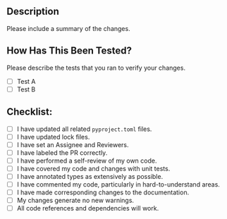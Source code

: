 ## Description

Please include a summary of the changes.

## How Has This Been Tested?

Please describe the tests that you ran to verify your changes.

- [ ] Test A
- [ ] Test B

## Checklist:

- [ ] I have updated all related `pyproject.toml` files.
- [ ] I have updated lock files.
- [ ] I have set an Assignee and Reviewers.
- [ ] I have labeled the PR correctly.
- [ ] I have performed a self-review of my own code.
- [ ] I have covered my code and changes with unit tests.
- [ ] I have annotated types as extensively as possible.
- [ ] I have commented my code, particularly in hard-to-understand areas.
- [ ] I have made corresponding changes to the documentation.
- [ ] My changes generate no new warnings.
- [ ] All code references and dependencies will work.
